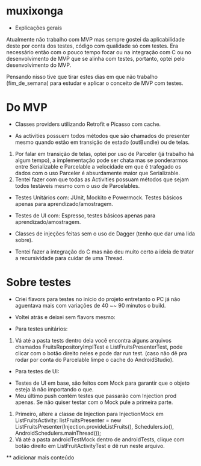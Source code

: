 # muxixonga

* Explicações gerais

Atualmente não trabalho com MVP mas sempre gostei da aplicabilidade deste por conta dos testes, código com qualidade só com testes. 
Era necessário então com o pouco tempo focar ou na integração com C ou no desenvolvimento de MVP que se alinha com testes, portanto, optei pelo desenvolvimento do MVP. 

Pensando nisso tive que tirar estes dias em que não trabalho (fim_de_semana) para estudar e aplicar o conceito de MVP com testes.

# Do MVP
- Classes providers utilizando Retrofit e Picasso com cache.

- As activities possuem todos métodos que são chamados do presenter mesmo quando estão em transição de estado (outBundle) ou de telas.
1. Por falar em transição de telas, optei por uso de Parceler (já trabalho há algum tempo), a implementação pode ser chata mas se ponderarmos entre Serializable e Parcelable a velocidade em que é trafegado os dados com o uso Parceler é absurdamente maior que Serializable.
2. Tentei fazer com que todas as Activities possuam métodos que sejam todos testáveis mesmo com o uso de Parcelables.

- Testes Unitários com: JUnit, Mockito e Powermock. Testes básicos apenas para aprendizado/amostragem.

- Testes de UI com: Espresso, testes básicos apenas para aprendizado/amostragem.

- Classes de injeções feitas sem o uso de Dagger (tenho que dar uma lida sobre).

- Tentei fazer a integração do C mas não deu muito certo a ideia de tratar a recursividade para cuidar de uma Thread.

# Sobre testes
- Criei flavors para testes no início do projeto entretanto o PC já não aguentava mais com variações de 40 ~~ 90 minutos o build.

- Voltei atrás e deixei sem flavors mesmo:
* Para testes unitários:
 1. Vá até a pasta tests dentro dela você encontra alguns arquivos chamados FruitsRepositoryImplTest e ListFruitsPresenterTest, pode clicar com o botão direito neles e pode dar run test. (caso não dê pra rodar por conta do Parcelable limpe o cache do AndroidStudio).

* Para testes de UI:
- Testes de UI em base, são feitos com Mock para garantir que o objeto esteja lá não importando o que.
- Meu último push contém testes que passarão com Injection prod apenas. Se não quiser testar com o Mock pule a primeira parte.
 1. Primeiro, altere a classe de Injection para InjectionMock em ListFruitsActivity:
    listFruitsPresenter = new ListFruitsPresenter(Injection.provideListFruits(), Schedulers.io(), AndroidSchedulers.mainThread());
 2. Vá até a pasta androidTestMock dentro de androidTests, clique com botão direito em ListFruitActivityTest e dê run neste arquivo.

** adicionar mais conteúdo
